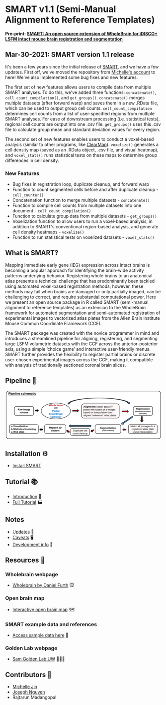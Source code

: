 # SMART v1.1 (Semi-Manual Alignment to Reference Templates)

**Pre-print: [SMART: An open source extension of WholeBrain for iDISCO+ LSFM intact mouse brain registration and segmentation](https://www.biorxiv.org/content/10.1101/727529v1)**

## Mar-30-2021: SMART version 1.1 release

It's been a few years since the initial release of [SMART](https://github.com/mjin1812/SMART), and we have a few updates. First off, we've moved the repository from [Michelle's account](https://github.com/mjin1812/SMART) to here! We've also implemented some bug fixes and new features.

The first set of new features allows users to compile data from multiple SMART analyses. To do this, we've added three functions: `concatenate()`, `cell_count_compilation()`, and `get_groups()`. `concatenate()` merges multiple datasets (after forward warp) and saves them in a new .RData file, which can be used to output group cell counts. `cell_count_compilation` determines cell counts from a list of user-specified regions from multiple SMART analyses. For ease of downstream processing (i.e. statistical tests), regional cell counts are output into one .csv file. `get_groups()` uses this .csv file to calculate group mean and standard deviation values for every region.

The second set of new features enables users to conduct a voxel-based analysis (similar to other programs, like [ClearMap](http://christophkirst.github.io/ClearMap/build/html/index.html)). `voxelize()` generates a cell density map (saved as an .RData object, .csv file, and visual heatmap), and `voxel_stats()` runs statistical tests on these maps to determine group differences in cell density.

### New Features
- Bug fixes in registration loop, duplicate cleanup, and forward warp
- Function to count segmented cells before and after duplicate cleanup - `cell_counter()`
- Concatenation function to merge multiple datasets - `concatenate()`
- Function to compile cell counts from multiple datasets into one document - `cell_count_compilation()`
- Function to calculate group data from multiple datasets - `get_groups()`
- Voxelization function to allow users to run a voxel-based analysis, in addition to SMART's conventional region-based analysis, and generate cell density heatmaps - `voxelize()`
- Function to run statistical tests on voxelized datasets - `voxel_stats()`

## What is SMART?

Mapping immediate early gene (IEG) expression across intact brains is becoming a popular approach for identifying the brain-wide activity patterns underlying behavior. Registering whole brains to an anatomical atlas presents a technical challenge that has predominantly been tackled using automated voxel-based registration methods; however, these methods may fail when brains are damaged or only partially imaged, can be challenging to correct, and require substantial computational power. Here we present an open source package in R called SMART (semi-manual alignment to reference templates) as an extension to the WholeBrain framework for automated segmentation and semi-automated registration of experimental images to vectorized atlas plates from the Allen Brain Institute Mouse Common Coordinate Framework (CCF).

The SMART package was created with the novice programmer in mind and introduces a streamlined pipeline for aligning, registering, and segmenting large LSFM volumetric datasets with the CCF across the anterior-posterior axis, using a simple ‘choice game’ and interactive user-friendly menus. SMART further provides the flexibility to register partial brains or discrete user-chosen experimental images across the CCF, making it compatible with analysis of traditionally sectioned coronal brain slices. 

## Pipeline 👷
![](docs/schematics/pipeline_schematic.PNG)

## Installation ⚙️

- [Install SMART](docs/installation.md)

## Tutorial 📚
- [Introduction](docs/index.md) 🔨
- [Full Tutorial](docs/tutorial.md) 🏭

## Notes
- [Updates](docs/updates.md) 🧮
- [Caveats](docs/caveats.md) 🖥️
- [Development info](docs/development_info.md) 💾

## Resources 💾

### Wholebrain webpage
- [Wholebrain by Daniel Furth](https://www.wholebrainsoftware.org/) 🐭

### Open brain map
- [Interactive open brain map](https://http://www.openbrainmap.org/#2/7345/5135) 🗺️

### SMART example data and references
- [Access sample data here](docs/example_data.md) 📘

### Golden Lab webpage
- [Sam Golden Lab UW](https://goldenneurolab.com/) 🧪🧫🐁

## Contributors 🤼
- [Michelle Jin](https://github.com/mjin1812)
- [Joseph Nguyen](https://github.com/jdknguyen)
- Rajtarun Madangopal
